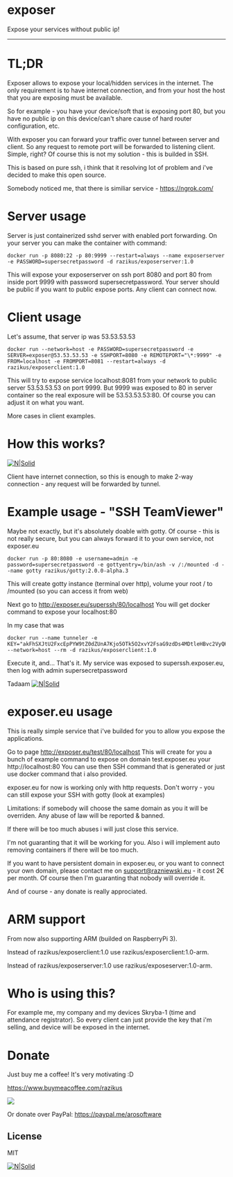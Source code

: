 # exposer
Expose your services without public ip!

---
# TL;DR
Exposer allows to expose your local/hidden services in the internet.
The only requirement is to have internet connection, and from your host the host that you are exposing must be available.

So for example - you have your device/soft that is exposing port 80, but you have no public ip on this device/can't share cause of hard router configuration, etc.

With exposer you can forward your traffic over tunnel between server and client.
So any request to remote port will be forwarded to listening client. Simple, right?
Of course this is not my solution - this is builded in SSH.


This is based on pure ssh, i think that it resolving lot of problem and i've decided to make this open source.

Somebody noticed me, that there is similiar service - https://ngrok.com/

# Server usage
Server is just containerized sshd server with enabled port forwarding.
On your server you can make the container with command:
```
docker run -p 8080:22 -p 80:9999 --restart=always --name exposerserver -e PASSWORD=supersecretpassword -d razikus/exposerserver:1.0
```
This will expose your exposerserver on ssh port 8080 and port 80 from inside port 9999 with password supersecretpassword.
Your server should be public if you want to public expose ports. 
Any client can connect now.

# Client usage
Let's assume, that server ip was 53.53.53.53

```
docker run --network=host -e PASSWORD=supersecretpassword -e SERVER=exposer@53.53.53.53 -e SSHPORT=8080 -e REMOTEPORT="\*:9999" -e FROM=localhost -e FROMPORT=8081 --restart=always -d razikus/exposerclient:1.0
```
This will try to expose service localhost:8081 from your network to public server 53.53.53.53 on port 9999. But 9999 was exposed to 80 in server container so the real exposure will be 53.53.53.53:80. Of course you can adjust it on what you want.

More cases in client examples.

# How this works?
[![N|Solid](https://i.imgur.com/1Su374o.png)](https://i.imgur.com/1Su374o.png)

Client have internet connection, so this is enough to make 2-way connection - any request will be forwarded by tunnel.

# Example usage - "SSH TeamViewer"
Maybe not exactly, but it's absolutely doable with gotty. Of course - this is not really secure, but you can always forward it to your own service, not exposer.eu
```
docker run -p 80:8080 -e username=admin -e password=supersecretpassword -e gottyentry=/bin/ash -v /:/mounted -d --name gotty razikus/gotty:2.0.0-alpha.3
```
This will create gotty instance (terminal over http), volume your root / to /mounted (so you can access it from web)

Next go to http://exposer.eu/superssh/80/localhost
You will get docker command to expose your localhost:80

In my case that was
```
docker run --name tunneler -e KEY="akFhSXJtU2FxcEpPYW9tZ0dZUnA7Kjo5OTk5O2xvY2FsaG9zdDs4MDtleHBvc2VyQHRlc3QyLmV4cG9zZXIuZXU7MzI4OTk=" --network=host --rm -d razikus/exposerclient:1.0
```
Execute it, and... That's it. My service was exposed to superssh.exposer.eu, then log with admin supersecretpassword

Tadaam
[![N|Solid](https://i.imgur.com/skCbOFm.png)](https://i.imgur.com/skCbOFm.png)

# exposer.eu usage
This is really simple service that i've builded for you to allow you expose the applications. 

Go to page http://exposer.eu/test/80/localhost
This will create for you a bunch of example command to expose on domain test.exposer.eu your http://localhost:80
You can use then SSH command that is generated or just use docker command that i also provided.

exposer.eu for now is working only with http requests. Don't worry - you can still expose your SSH with gotty (look at examples)

Limitations: if somebody will choose the same domain as you it will be overriden.
Any abuse of law will be reported & banned.

If there will be too much abuses i will just close this service.

I'm not guaranting that it will be working for you. Also i will implement auto removing containers if there will be too much.

If you want to have persistent domain in exposer.eu, or you want to connect your own domain, please contact me on support@razniewski.eu - it cost 2€ per month. Of course then I'm guaranting that nobody will override it.

And of course - any donate is really approciated.

# ARM support
From now also supporting ARM (builded on RaspberryPi 3).

Instead of razikus/exposerclient:1.0 use razikus/exposerclient:1.0-arm.

Instead of razikus/exposerserver:1.0 use razikus/exposeserver:1.0-arm.

# Who is using this?
For example me, my company and my devices Skryba-1 (time and attendance registrator). So every client can just provide the key that i'm selling, and device will be exposed in the internet.

# Donate

Just buy me a coffee! It's very motivating :D

https://www.buymeacoffee.com/razikus

[<img src="https://www.buymeacoffee.com/assets/img/custom_images/orange_img.png">](https://www.buymeacoffee.com/razikus)


Or donate over PayPal:
https://paypal.me/arosoftware



License
----

MIT



[![N|Solid](https://sklep.razniewski.eu/wp-content/uploads/2018/11/cropped-logs.png)](https://razniewski.eu)
